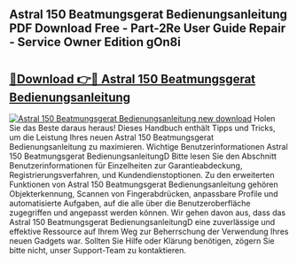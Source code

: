 ## Astral 150 Beatmungsgerat Bedienungsanleitung PDF Download Free - Part-2Re User Guide Repair - Service Owner Edition gOn8i

# <h2><a href="http://df1b16e.blite.top/?on=Astral+150+Beatmungsgerat+Bedienungsanleitung">🔗Download 👉🔴 Astral 150 Beatmungsgerat Bedienungsanleitung</a></h2>

[![Astral 150 Beatmungsgerat Bedienungsanleitung new download](https://i.imgur.com/lujVjoI.png)](http://df1b16e.blite.top/?on=Astral+150+Beatmungsgerat+Bedienungsanleitung)
Holen Sie das Beste daraus heraus! Dieses Handbuch enthält Tipps und Tricks, um die Leistung Ihres neuen Astral 150 Beatmungsgerat Bedienungsanleitung zu maximieren. Wichtige Benutzerinformationen Astral 150 Beatmungsgerat BedienungsanleitungD Bitte lesen Sie den Abschnitt Benutzerinformationen für Einzelheiten zur Garantieabdeckung, Registrierungsverfahren, und Kundendienstoptionen. Zu den erweiterten Funktionen von Astral 150 Beatmungsgerat Bedienungsanleitung gehören Objekterkennung, Scannen von Fingerabdrücken, anpassbare Profile und automatisierte Aufgaben, auf die alle über die Benutzeroberfläche zugegriffen und angepasst werden können. Wir gehen davon aus, dass das Astral 150 Beatmungsgerat BedienungsanleitungD eine zuverlässige und effektive Ressource auf Ihrem Weg zur Beherrschung der Verwendung Ihres neuen Gadgets war. Sollten Sie Hilfe oder Klärung benötigen, zögern Sie bitte nicht, unser Support-Team zu kontaktieren.
